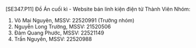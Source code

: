 [SE347.P11] Đồ Án cuối kì - Website bán linh kiện điện tử
Thành Viên Nhóm:
1. Võ Mai Nguyên, MSSV: 22520991 (Trưởng nhóm)
2. Nguyễn Long Trường, MSSV: 21520506
3. Đàm Quang Phước, MSSV: 22521149
4. Trần Nguyên, MSSV: 22520988